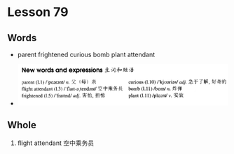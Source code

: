 # Lesson 79

## Words

- parent frightened curious bomb plant attendant

- ![Words](../../../Images/Part2/08/words-79.png)

## Whole

1. flight attendant 空中乘务员
